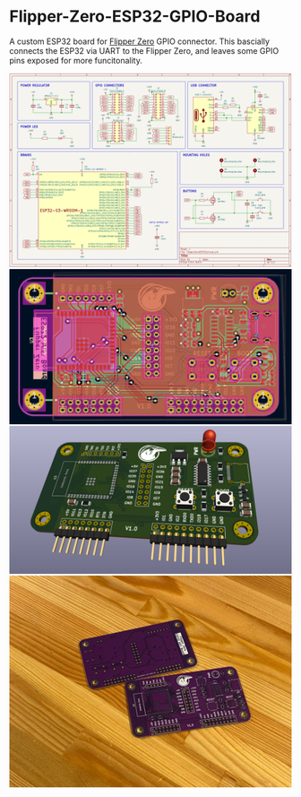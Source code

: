 # Flipper-Zero-ESP32-GPIO-Board

A custom ESP32 board for [Flipper Zero](https://flipperzero.one/) GPIO connector. This bascially connects the ESP32 via UART to the Flipper Zero, and leaves some GPIO pins exposed for more funcitonality.

![](pics/schm.png)
![](pics/pcb_editor.png)
![](pics/pcb_3d_model.png)
![](pics/pcb.jpg)
